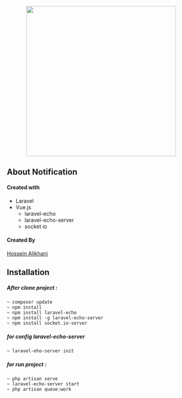 <p align="center"><img src="https://cdn1.iconfinder.com/data/icons/youtuber/256/bell-notifications-notice-notify-alert-512.png" width="400"></p>

## About Notification

#### Created with
- Laravel
- Vue.js
    - laravel-echo
    - laravel-echo-server
    - socket io

#### Created By
[Hossein Alikhani](https://github.com/HosseinAlikhani)


## Installation
##### After clone project : 
```$xslt
~ composer update
~ npm install
~ npm install laravel-echo
~ npm install -g laravel-echo-server
~ npm install socket.io-server 
```
##### for config laravel-echo-server
```
~ laravel-eho-server init
```
##### for run project :
```
~ php artisan serve
~ laravel-echo-server start
~ php artisan queue:work
```